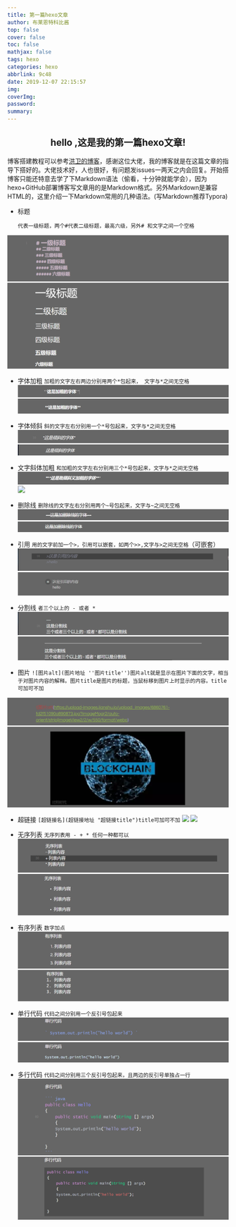 ```yaml
---
title: 第一篇hexo文章
author: 布莱恩特科比酱
top: false
cover: false
toc: false
mathjax: false
tags: hexo
categories: hexo
abbrlink: 9c48
date: 2019-12-07 22:15:57
img:
coverImg:
password:
summary:
---
```


<h2 align="center"> hello ,这是我的第一篇hexo文章!</h2>
博客搭建教程可以参考<a href="https://sunhwee.com/posts/6e8839eb.html">洪卫的博客</a>，感谢这位大佬，我的博客就是在这篇文章的指导下搭好的。大佬技术好，人也很好，有问题发issues一两天之内会回复。开始搭博客只能还特意去学了下Markdown语法（偷看，十分钟就能学会），因为hexo+GitHub部署博客写文章用的是Markdown格式。另外Markdown是兼容HTML的，这里介绍一下Markdown常用的几种语法。(写Markdown推荐Typora)

+ 标题
	
	```代表一级标题，两个#代表二级标题，最高六级，另外# 和文字之间一个空格```

![](https://raw.githubusercontent.com/axh2018/picgo_picture/master/20191217162804.png)
![](https://raw.githubusercontent.com/axh2018/picgo_picture/master/20191217162818.png)

+  字体加粗
	```加粗的文字左右两边分别用两个*包起来， 文字与*之间无空格```
![](https://raw.githubusercontent.com/axh2018/picgo_picture/master/20191217162945.png)
![](https://raw.githubusercontent.com/axh2018/picgo_picture/master/20191217162923.png)

+ 字体倾斜
	```斜的文字左右分别用一个*号包起来，文字与*之间无空格```
![](https://raw.githubusercontent.com/axh2018/picgo_picture/master/20191217163611.png)
![](https://raw.githubusercontent.com/axh2018/picgo_picture/master/20191217163635.png)

+ 文字斜体加粗
	```和加粗的文字左右分别用三个*号包起来，文字与*之间无空格```
	![](https://raw.githubusercontent.com/axh2018/picgo_picture/master/20191217163711.png)![](https://raw.githubusercontent.com/jxnu201826702013/My_picture/master/20191217163727.png)	

+ 删除线
	```删除线的文字左右分别用两个~号包起来，文字与~之间无空格```
![](https://raw.githubusercontent.com/axh2018/picgo_picture/master/20191217163818.png)
![](https://raw.githubusercontent.com/axh2018/picgo_picture/master/20191217163832.png)

+ 引用
	```用的文字前加一个>，引用可以嵌套，如两个>>,文字与>之间无空格```（可嵌套）
![](https://raw.githubusercontent.com/axh2018/picgo_picture/master/20191217164013.png)
![](https://raw.githubusercontent.com/axh2018/picgo_picture/master/20191217164027.png)

+ 分割线
	```者三个以上的 - 或者 * ```
![](https://raw.githubusercontent.com/axh2018/picgo_picture/master/20191217164143.png)
![](https://raw.githubusercontent.com/axh2018/picgo_picture/master/20191217164201.png)

+ 图片
	```![图片alt](图片地址 ''图片title'')图片alt就是显示在图片下面的文字，相当于对图片内容的解释。图片title是图片的标题，当鼠标移到图片上时显示的内容。title可加可不加```

![](https://raw.githubusercontent.com/axh2018/picgo_picture/master/20191217164410.png)
![](https://raw.githubusercontent.com/axh2018/picgo_picture/master/20191217164426.png)

+ 超链接
	```[超链接名](超链接地址 "超链接title")title可加可不加```
![](https://raw.githubusercontent.com/axh2018/picgo_picture/20191217164520.png)
![](https://raw.githubusercontent.com/axh2018/picgo_picture/20191217164539.png)

+ 无序列表
	```无序列表用 - + * 任何一种都可以```
![](https://raw.githubusercontent.com/axh2018/picgo_picture/master/20191217164650.png)
![](https://raw.githubusercontent.com/axh2018/picgo_picture/master/20191217164702.png)

+ 有序列表
	```数字加点```
![](https://raw.githubusercontent.com/axh2018/picgo_picture/master/20191217164752.png)
![](https://raw.githubusercontent.com/axh2018/picgo_picture/master/20191217164808.png)

+ 单行代码
	```代码之间分别用一个反引号包起来```
![](https://raw.githubusercontent.com/axh2018/picgo_picture/master/20191217164859.png)
![](https://raw.githubusercontent.com/axh2018/picgo_picture/master/20191217164916.png)

+ 多行代码
  	```代码之间分别用三个反引号包起来，且两边的反引号单独占一行```
  ![](https://raw.githubusercontent.com/axh2018/picgo_picture/master/20191217165008.png)
  ![](https://raw.githubusercontent.com/axh2018/picgo_picture/master/20191217165020.png)

